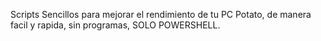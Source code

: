 Scripts Sencillos para mejorar el rendimiento de tu PC Potato, de manera facil y rapida, sin programas, SOLO POWERSHELL.
